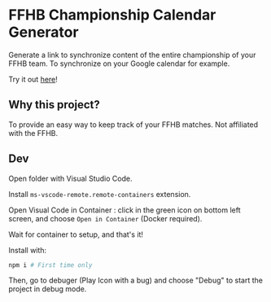 # FFHB Championship Calendar Generator

Generate a link to synchronize content of the entire championship of your FFHB team. To synchronize on your Google calendar for example.

Try it out [here](https://ffhb-champ-calendar-generator.herokuapp.com/)!

## Why this project?

To provide an easy way to keep track of your FFHB matches. Not affiliated with the FFHB.

## Dev

Open folder with Visual Studio Code.

Install `ms-vscode-remote.remote-containers` extension.

Open Visual Code in Container : click in the green icon on bottom left screen, and choose `Open in Container` (Docker required).

Wait for container to setup, and that's it!

Install with:

```sh
npm i # First time only
```

Then, go to debuger (Play Icon with a bug) and choose "Debug" to start the project in debug mode.
